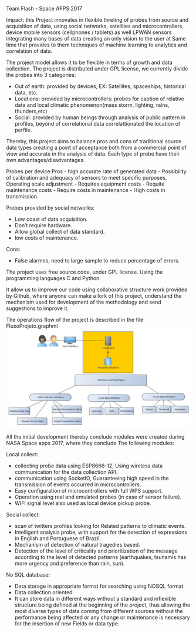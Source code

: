 Team Flash - Space APPS 2017


Impact: this Project innovates in flexible threting of probes from source and acquisition of data, using social networks, satellites and microcontrollers, device mobile sensors (cellphones / tablets) as well LPWAN sensors integrating many bases of data creating an only vision to the user at Same time that provides to them techniques of machine learning to analytics and correlation of data.

The project model allows it to be flexible in terms of growth and data collection. The project is distributed under GPL license, we currently divide the probes into 3 categories:
  - Out of earth: provided by devices, EX: Satellites, spaceships, historical data, etc.
  - Locations: provided by microcontrollers: probes for caption of relative data and local climatic phenomenon(mass storm, lighting, rains, thunders,etc)
  - Social: provided by human beings through analysis of public pattern in profiles, beyond of correlational data correlattionated the location of perfile.

Thereby, this project aims to balance pros and cons of traditional source data types creating a point of acceptance both from a commercial point of view and accurate in the analysis of data. Each type of probe have their own advantages/disadvantages.

Probes per device:Pros - high accurate rate of generated data - Possibility of calibration and adequacy of sensors to meet specific purposes, Operating scale adjustment - Requires equipment costs - Requite maintenance costs - Require costs in maintenance - High costs in transmission.

Probes provided by social networks:
  - Low coast of data acquisition.
  - Don’t require hardware.
  - Allow global collect of data standard.
  - low costs of maintenance.

Cons:
  - False alarmes, need to large sample to reduce percentage of errors.

The project uses free source code, under GPL license. Using the programming languages C and Python.

It allow us to improve our code using collaborative structure work provided by Github, where anyone can make a fork of this project, understand the mechanism used for development of the methodology and send suggestions to improve it.

The operations flow of the project is described in the file FluxoProjeto.graphml
![Build Status](FluxoProjeto.jpg)

All the initial development thereby conclude modules were created during NASA Space apps 2017, where they conclude The following modules:

Local collect:
  - collecting probe data using ESP8666-12, Using wireless data communication for the data collection API.
  - communication using SocketIO, Guaranteeing high speed in the transmission of events occurred in microcontrollers.
  - Easy configuration of microcontrollers with full WPS support.
  - Operation using real and emulated probes (in case of sensor failure).
  - WIFI signal level also used as local device pickup probe.

Social collect:
  - scan of twitters profiles looking for Related patterns to climatic events.
  - Intelligent analysis probe, with support for the detection of expressions in English and Portuguese of Brazil.
  - Mechanism of detection of natural tragedies based.
  - Detection of the level of criticality and prioritization of the message according to the level of detected patterns (earthquakes, tsunamis has more urgency and preference than rain, sun).

No SQL database:
 - Data storage in appropriate format for searching using NOSQL format.
 - Data collection oriented.
 - It can store data in different ways without a standard and inflexible structure being defined at the beginning of the project, thus allowing the most diverse types of data coming from different sources without the performance being affected or any change or maintenance is necessary for the insertion of new Fields or data type.
